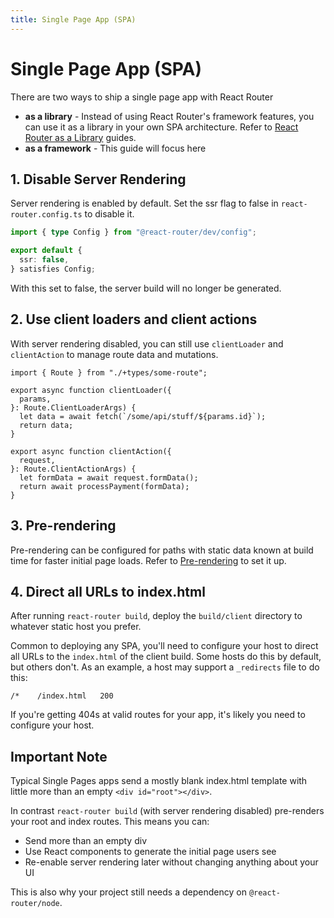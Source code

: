 ```yaml
---
title: Single Page App (SPA)
---
```


# Single Page App (SPA)

There are two ways to ship a single page app with React Router

- **as a library** - Instead of using React Router's framework features, you can use it as a library in your own SPA architecture. Refer to [React Router as a Library](../start/library/installation) guides.
- **as a framework** - This guide will focus here

## 1. Disable Server Rendering

Server rendering is enabled by default. Set the ssr flag to false in `react-router.config.ts` to disable it.

```ts filename=react-router.config.ts lines=[4]
import { type Config } from "@react-router/dev/config";

export default {
  ssr: false,
} satisfies Config;
```

With this set to false, the server build will no longer be generated.

## 2. Use client loaders and client actions

With server rendering disabled, you can still use `clientLoader` and `clientAction` to manage route data and mutations.

```tsx filename=some-route.tsx
import { Route } from "./+types/some-route";

export async function clientLoader({
  params,
}: Route.ClientLoaderArgs) {
  let data = await fetch(`/some/api/stuff/${params.id}`);
  return data;
}

export async function clientAction({
  request,
}: Route.ClientActionArgs) {
  let formData = await request.formData();
  return await processPayment(formData);
}
```

## 3. Pre-rendering

Pre-rendering can be configured for paths with static data known at build time for faster initial page loads. Refer to [Pre-rendering](./pre-rendering) to set it up.

## 4. Direct all URLs to index.html

After running `react-router build`, deploy the `build/client` directory to whatever static host you prefer.

Common to deploying any SPA, you'll need to configure your host to direct all URLs to the `index.html` of the client build. Some hosts do this by default, but others don't. As an example, a host may support a `_redirects` file to do this:

```
/*    /index.html   200
```

If you're getting 404s at valid routes for your app, it's likely you need to configure your host.

## Important Note

Typical Single Pages apps send a mostly blank index.html template with little more than an empty `<div id="root"></div>`.

In contrast `react-router build` (with server rendering disabled) pre-renders your root and index routes. This means you can:

- Send more than an empty div
- Use React components to generate the initial page users see
- Re-enable server rendering later without changing anything about your UI

This is also why your project still needs a dependency on `@react-router/node`.
